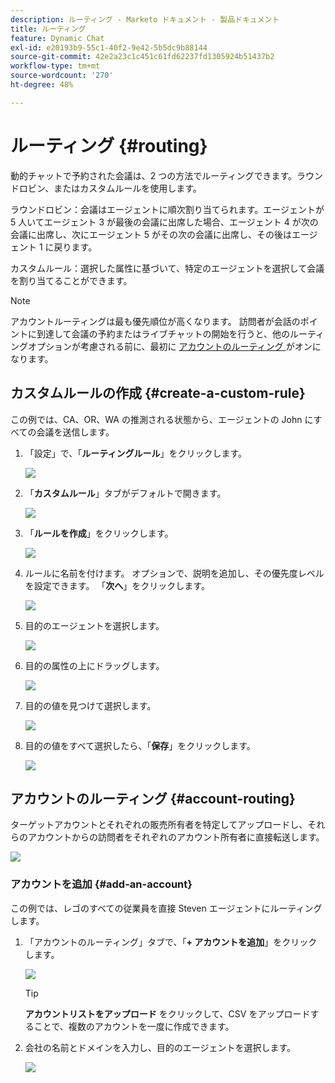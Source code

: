 ```yaml
---
description: ルーティング - Marketo ドキュメント - 製品ドキュメント
title: ルーティング
feature: Dynamic Chat
exl-id: e20193b9-55c1-40f2-9e42-5b5dc9b88144
source-git-commit: 42e2a23c1c451c61fd62237fd1305924b51437b2
workflow-type: tm+mt
source-wordcount: '270'
ht-degree: 48%

---
```


# ルーティング {#routing}

動的チャットで予約された会議は、2 つの方法でルーティングできます。ラウンドロビン、またはカスタムルールを使用します。

ラウンドロビン：会議はエージェントに順次割り当てられます。エージェントが 5 人いてエージェント 3 が最後の会議に出席した場合、エージェント 4 が次の会議に出席し、次にエージェント 5 がその次の会議に出席し、その後はエージェント 1 に戻ります。

カスタムルール：選択した属性に基づいて、特定のエージェントを選択して会議を割り当てることができます。

>[!NOTE]
>
>アカウントルーティングは最も優先順位が高くなります。 訪問者が会話のポイントに到達して会議の予約またはライブチャットの開始を行うと、他のルーティングオプションが考慮される前に、最初に [ アカウントのルーティング ](#account-routing) がオンになります。

## カスタムルールの作成 {#create-a-custom-rule}

この例では、CA、OR、WA の推測される状態から、エージェントの John にすべての会議を送信します。

1. 「設定」で、「**ルーティングルール**」をクリックします。

   ![](assets/routing-1.png)

1. 「**カスタムルール**」タブがデフォルトで開きます。

   ![](assets/routing-2.png)

1. 「**ルールを作成**」をクリックします。

   ![](assets/routing-3.png)

1. ルールに名前を付けます。 オプションで、説明を追加し、その優先度レベルを設定できます。 「**次へ**」をクリックします。

   ![](assets/routing-4.png)

1. 目的のエージェントを選択します。

   ![](assets/routing-5.png)

1. 目的の属性の上にドラッグします。

   ![](assets/routing-6.png)

1. 目的の値を見つけて選択します。

   ![](assets/routing-7.png)

1. 目的の値をすべて選択したら、「**保存**」をクリックします。

   ![](assets/routing-8.png)

## アカウントのルーティング {#account-routing}

ターゲットアカウントとそれぞれの販売所有者を特定してアップロードし、それらのアカウントからの訪問者をそれぞれのアカウント所有者に直接転送します。

![](assets/routing-9.png)

### アカウントを追加 {#add-an-account}

この例では、レゴのすべての従業員を直接 Steven エージェントにルーティングします。

1. 「アカウントのルーティング」タブで、「**+ アカウントを追加**」をクリックします。

   ![](assets/routing-10.png)

   >[!TIP]
   >
   >**アカウントリストをアップロード** をクリックして、CSV をアップロードすることで、複数のアカウントを一度に作成できます。

1. 会社の名前とドメインを入力し、目的のエージェントを選択します。

   ![](assets/routing-11.png)
